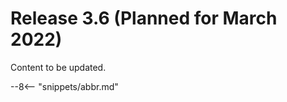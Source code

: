 <!-- SPDX-License-Identifier: CC-BY-4.0 -->
<!-- Copyright Contributors to the Egeria project. -->

# Release 3.6 (Planned for March 2022)

Content to be updated.

--8<-- "snippets/abbr.md"